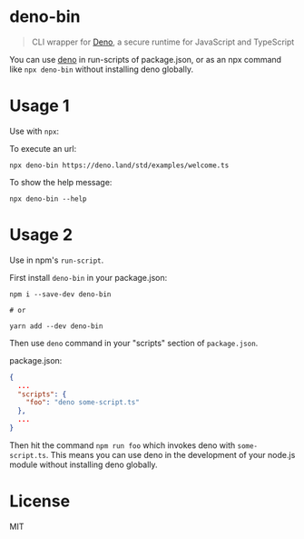 # deno-bin

> CLI wrapper for [Deno][], a secure runtime for JavaScript and TypeScript

You can use [deno][] in run-scripts of package.json, or as an npx command like `npx deno-bin` without installing deno globally.

# Usage 1

Use with `npx`:

To execute an url:

```
npx deno-bin https://deno.land/std/examples/welcome.ts
```

To show the help message:

```
npx deno-bin --help
```

# Usage 2

Use in npm's `run-script`.

First install `deno-bin` in your package.json:

```
npm i --save-dev deno-bin

# or

yarn add --dev deno-bin
```

Then use `deno` command in your "scripts" section of `package.json`.

package.json:

```json
{
  ...
  "scripts": {
    "foo": "deno some-script.ts"
  },
  ...
}
```

Then hit the command `npm run foo` which invokes deno with `some-script.ts`. This means you can use deno in the development of your node.js module without installing deno globally.

# License

MIT

[deno]: https://deno.land
